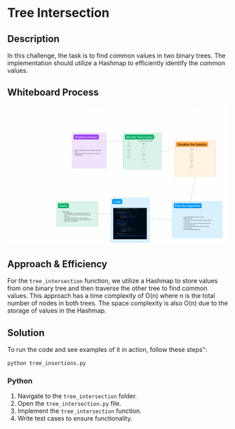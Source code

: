 # Tree Intersection

## Description

In this challenge, the task is to find common values in two binary trees. The implementation should utilize a Hashmap to efficiently identify the common values.

## Whiteboard Process

![alt text](image.png)

## Approach & Efficiency

For the `tree_intersection` function, we utilize a Hashmap to store values from one binary tree and then traverse the other tree to find common values. This approach has a time complexity of O(n) where n is the total number of nodes in both trees. The space complexity is also O(n) due to the storage of values in the Hashmap.

## Solution

To run the code and see examples of it in action, follow these steps":

```
python tree_insertions.py
```

### Python

1. Navigate to the `tree_intersection` folder.
2. Open the `tree_intersection.py` file.
3. Implement the `tree_intersection` function.
4. Write test cases to ensure functionality.

